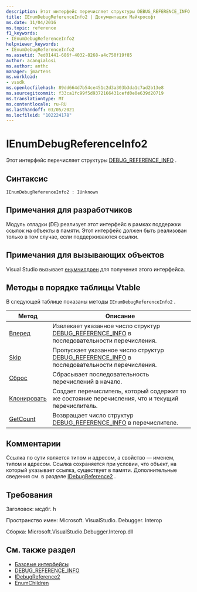 ```yaml
---
description: Этот интерфейс перечисляет структуры DEBUG_REFERENCE_INFO.
title: IEnumDebugReferenceInfo2 | Документация Майкрософт
ms.date: 11/04/2016
ms.topic: reference
f1_keywords:
- IEnumDebugReferenceInfo2
helpviewer_keywords:
- IEnumDebugReferenceInfo2
ms.assetid: 7ed01441-686f-4032-8268-a4c750f19f85
author: acangialosi
ms.author: anthc
manager: jmartens
ms.workload:
- vssdk
ms.openlocfilehash: 89dd664d7b54ce451c2d3a303b3da1c7ad2b13e8
ms.sourcegitcommit: f33ca1fc99f5d9372166431cefd0e0e639d20719
ms.translationtype: MT
ms.contentlocale: ru-RU
ms.lasthandoff: 03/05/2021
ms.locfileid: "102224178"
---
```

# <a name="ienumdebugreferenceinfo2"></a>IEnumDebugReferenceInfo2
Этот интерфейс перечисляет структуры [DEBUG_REFERENCE_INFO](../../../extensibility/debugger/reference/debug-reference-info.md) .

## <a name="syntax"></a>Синтаксис

```
IEnumDebugReferenceInfo2 : IUnknown
```

## <a name="notes-for-implementers"></a>Примечания для разработчиков
 Модуль отладки (DE) реализует этот интерфейс в рамках поддержки ссылок на объекты в памяти. Этот интерфейс должен быть реализован только в том случае, если поддерживаются ссылки.

## <a name="notes-for-callers"></a>Примечания для вызывающих объектов
 Visual Studio вызывает [енумчилдрен](../../../extensibility/debugger/reference/idebugreference2-enumchildren.md) для получения этого интерфейса.

## <a name="methods-in-vtable-order"></a>Методы в порядке таблицы Vtable
 В следующей таблице показаны методы `IEnumDebugReferenceInfo2` .

|Метод|Описание|
|------------|-----------------|
|[Вперед](../../../extensibility/debugger/reference/ienumdebugreferenceinfo2-next.md)|Извлекает указанное число структур [DEBUG_REFERENCE_INFO](../../../extensibility/debugger/reference/debug-reference-info.md) в последовательности перечисления.|
|[Skip](../../../extensibility/debugger/reference/ienumdebugreferenceinfo2-skip.md)|Пропускает указанное число структур [DEBUG_REFERENCE_INFO](../../../extensibility/debugger/reference/debug-reference-info.md) в последовательности перечисления.|
|[Сброс](../../../extensibility/debugger/reference/ienumdebugreferenceinfo2-reset.md)|Сбрасывает последовательность перечислений в начало.|
|[Клонировать](../../../extensibility/debugger/reference/ienumdebugreferenceinfo2-clone.md)|Создает перечислитель, который содержит то же состояние перечисления, что и текущий перечислитель.|
|[GetCount](../../../extensibility/debugger/reference/ienumdebugreferenceinfo2-getcount.md)|Возвращает число структур [DEBUG_REFERENCE_INFO](../../../extensibility/debugger/reference/debug-reference-info.md) в перечислителе.|

## <a name="remarks"></a>Комментарии
 Ссылка по сути является типом и адресом, а свойство — именем, типом и адресом. Ссылка сохраняется при условии, что объект, на который указывает ссылка, существует в памяти. Дополнительные сведения см. в разделе [IDebugReference2](../../../extensibility/debugger/reference/idebugreference2.md) .

## <a name="requirements"></a>Требования
 Заголовок: мсдбг. h

 Пространство имен: Microsoft. VisualStudio. Debugger. Interop

 Сборка: Microsoft.VisualStudio.Debugger.Interop.dll

## <a name="see-also"></a>См. также раздел
- [Базовые интерфейсы](../../../extensibility/debugger/reference/core-interfaces.md)
- [DEBUG_REFERENCE_INFO](../../../extensibility/debugger/reference/debug-reference-info.md)
- [IDebugReference2](../../../extensibility/debugger/reference/idebugreference2.md)
- [EnumChildren](../../../extensibility/debugger/reference/idebugreference2-enumchildren.md)
